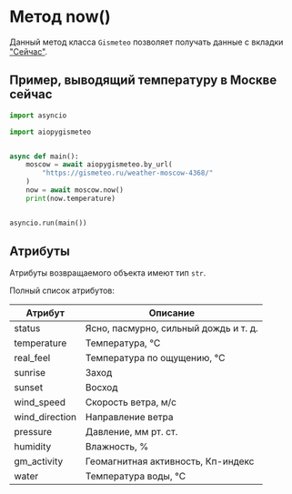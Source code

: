 # Метод now()

Данный метод класса `Gismeteo` позволяет получать данные с вкладки ["Сейчас"](https://gismeteo.ru/weather-moscow-4368/now/).

## Пример, выводящий температуру в Москве сейчас

```python
import asyncio

import aiopygismeteo


async def main():
    moscow = await aiopygismeteo.by_url(
        "https://gismeteo.ru/weather-moscow-4368/"
    )
    now = await moscow.now()
    print(now.temperature)


asyncio.run(main())
```

## Атрибуты

Атрибуты возвращаемого объекта имеют тип `str`.

Полный список атрибутов:

| Атрибут        | Описание                              |
| -------------- | ------------------------------------- |
| status         | Ясно, пасмурно, сильный дождь и т. д. |
| temperature    | Температура, °C                       |
| real_feel      | Температура по ощущению, °C           |
| sunrise        | Заход                                 |
| sunset         | Восход                                |
| wind_speed     | Скорость ветра, м/с                   |
| wind_direction | Направление ветра                     |
| pressure       | Давление, мм рт. ст.                  |
| humidity       | Влажность, %                          |
| gm_activity    | Геомагнитная активность, Кп-индекс    |
| water          | Температура воды, °C                  |
